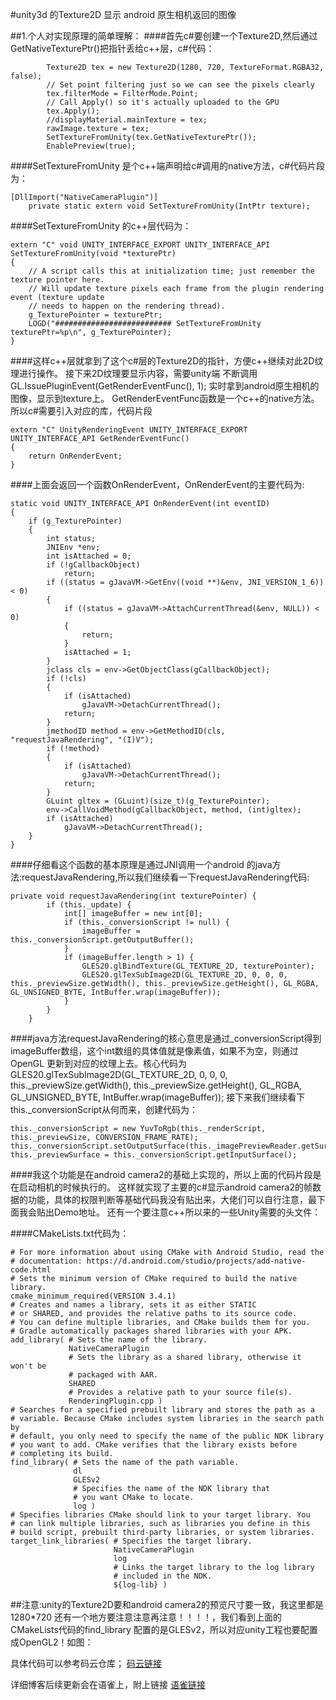#unity3d 的Texture2D 显示 android 原生相机返回的图像

##1.个人对实现原理的简单理解：
####首先c#要创建一个Texture2D,然后通过GetNativeTexturePtr()把指针丢给c++层，c#代码：

```
        Texture2D tex = new Texture2D(1280, 720, TextureFormat.RGBA32, false);
        // Set point filtering just so we can see the pixels clearly
        tex.filterMode = FilterMode.Point;
        // Call Apply() so it's actually uploaded to the GPU
        tex.Apply();
        //displayMaterial.mainTexture = tex;
        rawImage.texture = tex;
        SetTextureFromUnity(tex.GetNativeTexturePtr());
        EnablePreview(true);
```

####SetTextureFromUnity 是个c++端声明给c#调用的native方法，c#代码片段为：

```
[DllImport("NativeCameraPlugin")]
    private static extern void SetTextureFromUnity(IntPtr texture);
```

####SetTextureFromUnity 的c++层代码为：

```
extern "C" void UNITY_INTERFACE_EXPORT UNITY_INTERFACE_API SetTextureFromUnity(void *texturePtr)
{
    // A script calls this at initialization time; just remember the texture pointer here.
    // Will update texture pixels each frame from the plugin rendering event (texture update
    // needs to happen on the rendering thread).
    g_TexturePointer = texturePtr;
    LOGD("########################## SetTextureFromUnity texturePtr=%p\n", g_TexturePointer);
}
```

####这样c++层就拿到了这个c#层的Texture2D的指针，方便c++继续对此2D纹理进行操作。
接下来2D纹理要显示内容，需要unity端 不断调用 GL.IssuePluginEvent(GetRenderEventFunc(), 1); 实时拿到android原生相机的图像，显示到texture上。
GetRenderEventFunc函数是一个c++的native方法。所以c#需要引入对应的库，代码片段

```
extern "C" UnityRenderingEvent UNITY_INTERFACE_EXPORT UNITY_INTERFACE_API GetRenderEventFunc()
{
    return OnRenderEvent;
}
```

####上面会返回一个函数OnRenderEvent，OnRenderEvent的主要代码为:

```
static void UNITY_INTERFACE_API OnRenderEvent(int eventID)
{
    if (g_TexturePointer)
    {
        int status;
        JNIEnv *env;
        int isAttached = 0;
        if (!gCallbackObject)
            return;
        if ((status = gJavaVM->GetEnv((void **)&env, JNI_VERSION_1_6)) < 0)
        {
            if ((status = gJavaVM->AttachCurrentThread(&env, NULL)) < 0)
            {
                return;
            }
            isAttached = 1;
        }
        jclass cls = env->GetObjectClass(gCallbackObject);
        if (!cls)
        {
            if (isAttached)
                gJavaVM->DetachCurrentThread();
            return;
        }
        jmethodID method = env->GetMethodID(cls, "requestJavaRendering", "(I)V");
        if (!method)
        {
            if (isAttached)
                gJavaVM->DetachCurrentThread();
            return;
        }
        GLuint gltex = (GLuint)(size_t)(g_TexturePointer);
        env->CallVoidMethod(gCallbackObject, method, (int)gltex);
        if (isAttached)
            gJavaVM->DetachCurrentThread();
    }
}
```

####仔细看这个函数的基本原理是通过JNI调用一个android 的java方法:requestJavaRendering,所以我们继续看一下requestJavaRendering代码:

```
private void requestJavaRendering(int texturePointer) {
        if (this._update) {
            int[] imageBuffer = new int[0];
            if (this._conversionScript != null) {
                imageBuffer = this._conversionScript.getOutputBuffer();
            }
            if (imageBuffer.length > 1) {
                GLES20.glBindTexture(GL_TEXTURE_2D, texturePointer);
                GLES20.glTexSubImage2D(GL_TEXTURE_2D, 0, 0, 0, this._previewSize.getWidth(), this._previewSize.getHeight(), GL_RGBA, GL_UNSIGNED_BYTE, IntBuffer.wrap(imageBuffer));
            }
        }
    }
```

####java方法requestJavaRendering的核心意思是通过_conversionScript得到imageBuffer数组，这个int数组的具体值就是像素值，如果不为空，则通过
OpenGL 更新到对应的纹理上去。核心代码为 GLES20.glTexSubImage2D(GL_TEXTURE_2D, 0, 0, 0, this._previewSize.getWidth(), this._previewSize.getHeight(), GL_RGBA, GL_UNSIGNED_BYTE, IntBuffer.wrap(imageBuffer));
接下来我们继续看下this._conversionScript从何而来，创建代码为：

```
this._conversionScript = new YuvToRgb(this._renderScript, this._previewSize, CONVERSION_FRAME_RATE);
this._conversionScript.setOutputSurface(this._imagePreviewReader.getSurface());
this._previewSurface = this._conversionScript.getInputSurface();
```

####我这个功能是在android camera2的基础上实现的，所以上面的代码片段是在启动相机的时候执行的。
这样就实现了主要的c#显示android camera2的帧数据的功能，具体的权限判断等基础代码我没有贴出来，大佬们可以自行注意，最下面我会贴出Demo地址。
还有一个要注意c++所以来的一些Unity需要的头文件：

####CMakeLists.txt代码为：

```
# For more information about using CMake with Android Studio, read the
# documentation: https://d.android.com/studio/projects/add-native-code.html
# Sets the minimum version of CMake required to build the native library.
cmake_minimum_required(VERSION 3.4.1)
# Creates and names a library, sets it as either STATIC
# or SHARED, and provides the relative paths to its source code.
# You can define multiple libraries, and CMake builds them for you.
# Gradle automatically packages shared libraries with your APK.
add_library( # Sets the name of the library.
             NativeCameraPlugin
             # Sets the library as a shared library, otherwise it won't be
             # packaged with AAR.
             SHARED
             # Provides a relative path to your source file(s).
             RenderingPlugin.cpp )
# Searches for a specified prebuilt library and stores the path as a
# variable. Because CMake includes system libraries in the search path by
# default, you only need to specify the name of the public NDK library
# you want to add. CMake verifies that the library exists before
# completing its build.
find_library( # Sets the name of the path variable.
              dl
              GLESv2
              # Specifies the name of the NDK library that
              # you want CMake to locate.
              log )
# Specifies libraries CMake should link to your target library. You
# can link multiple libraries, such as libraries you define in this
# build script, prebuilt third-party libraries, or system libraries.
target_link_libraries( # Specifies the target library.
                       NativeCameraPlugin
                       log
                       # Links the target library to the log library
                       # included in the NDK.
                       ${log-lib} )
```

##注意:unity的Texture2D要和android camera2的预览尺寸要一致，我这里都是1280*720
还有一个地方要注意注意再注意！！！！，我们看到上面的CMakeLists代码的find_library 配置的是GLESv2，所以对应unity工程也要配置成OpenGL2！如图：

具体代码可以参考码云仓库；
[码云链接](https://gitee.com/KouMeanSun/unity-android-native-camera)

详细博客后续更新会在语雀上，附上链接
[语雀链接](https://www.yuque.com/yidenghou/gd0t1h/vq2k6g)


